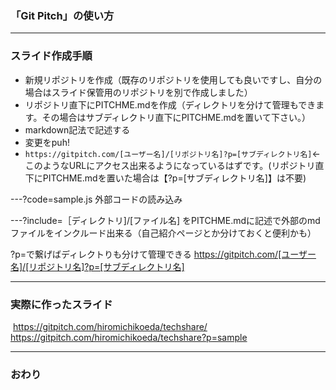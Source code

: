 
### 「Git Pitch」の使い方
---
### スライド作成手順

- 新規リポジトリを作成（既存のリポジトリを使用しても良いですし、自分の場合はスライド保管用のリポジトリを別で作成しました）
- リポジトリ直下にPITCHME.mdを作成（ディレクトリを分けて管理もできます。その場合はサブディレクトリ直下にPITCHME.mdを置いて下さい。）
- markdown記法で記述する
- 変更をpuh!
- `https://gitpitch.com/[ユーザー名]/[リポジトリ名]?p=[サブディレクトリ名]`←このようなURLにアクセス出来るようになっているはずです。(リポジトリ直下にPITCHME.mdを置いた場合は【?p=[サブディレクトリ名]】は不要)


---?code=sample.js
外部コードの読み込み


---?include=［ディレクトリ]/[ファイル名]
をPITCHME.mdに記述で外部のmdファイルをインクルード出来る（自己紹介ページとか分けておくと便利かも）
 
?p=で繋げばディレクトりも分けて管理できる
https://gitpitch.com/[ユーザー名]/[リポジトリ名]?p=[サブディレクトリ名]


---
### 実際に作ったスライド
  https://gitpitch.com/hiromichikoeda/techshare/
  https://gitpitch.com/hiromichikoeda/techshare?p=sample

---


### おわり
